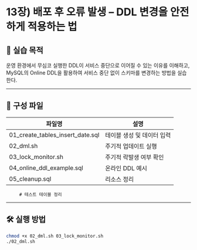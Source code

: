 # 13장) 배포 후 오류 발생 – DDL 변경을 안전하게 적용하는 법


## 📌 실습 목적
운영 환경에서 무심코 실행한 DDL이 서비스 중단으로 이어질 수 있는 이유를 이해하고,  
MySQL의 Online DDL을 활용하여 서비스 중단 없이 스키마를 변경하는 방법을 실습한다.


---


## 📂 구성 파일
| 파일명 | 설명 |
|--------|------|
| 01_create_tables_insert_date.sql | 테이블 생성 및 데이터 입력 |
| 02_dml.sh | 주기적 업데이트 실행 |
| 03_lock_monitor.sh | 주기적 락발생 여부 확인 |
| 04_online_ddl_example.sql | 온라인 DDL 예시 |
| 05_cleanup.sql | 리소스 정리 |
  		 # 테스트 테이블 정리

---


## 🛠️ 실행 방법
```bash
chmod +x 02_dml.sh 03_lock_monitor.sh
./02_dml.sh



